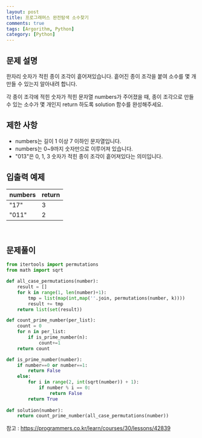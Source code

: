 ```yaml
---
layout: post
title: 프로그래머스 완전탐색 소수찾기
comments: true
tags: [Argorithm, Python]
category: [Python]
---
```



## 문제 설명
한자리 숫자가 적힌 종이 조각이 흩어져있습니다. 흩어진 종이 조각을 붙여 소수를 몇 개 만들 수 있는지 알아내려 합니다.

각 종이 조각에 적힌 숫자가 적힌 문자열 numbers가 주어졌을 때, 종이 조각으로 만들 수 있는 소수가 몇 개인지 return 하도록 solution 함수를 완성해주세요.

## 제한 사항
- numbers는 길이 1 이상 7 이하인 문자열입니다.
- numbers는 0~9까지 숫자만으로 이루어져 있습니다.
- "013"은 0, 1, 3 숫자가 적힌 종이 조각이 흩어져있다는 의미입니다.

## 입출력 예제

|numbers	|return|
|---|---|
|"17"	|3|
|"011"	|2|

&nbsp;

## 문제풀이
```python
from itertools import permutations
from math import sqrt

def all_case_permutations(number):
    result = []
    for k in range(1, len(number)+1):
        tmp = list(map(int,map(''.join, permutations(number, k))))
        result += tmp
    return list(set(result))

def count_prime_number(per_list):
    count = 0
    for n in per_list:
        if is_prime_number(n):
            count+=1
    return count

def is_prime_number(number):
    if number==0 or number==1:
        return False
    else:
        for i in range(2, int(sqrt(number)) + 1):
            if number % i == 0:
                return False
        return True       
        
def solution(number):
    return count_prime_number(all_case_permutations(number))

```

참고 : <https://programmers.co.kr/learn/courses/30/lessons/42839>